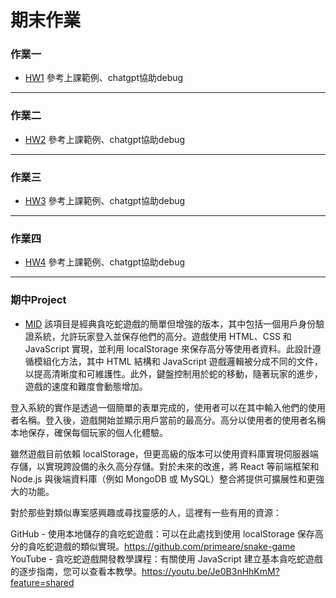 # 期末作業
### 作業一 
  * [HW1](https://github.com/Vanh3ll/_ws/blob/master/HW%20JS/oakMe.js)
  參考上課範例、chatgpt協助debug
---
### 作業二 
  * [HW2](https://github.com/Vanh3ll/_ws/tree/master/hw%20js%202)
  參考上課範例、chatgpt協助debug
---
### 作業三 
  * [HW3](https://github.com/Vanh3ll/_ws/tree/master/hw%20js%203.0)
  參考上課範例、chatgpt協助debug
  ---
### 作業四 
  * [HW4](https://github.com/Vanh3ll/_ws/tree/master/hw%20js%204)
  參考上課範例、chatgpt協助debug
  ---
### 期中Project 
  * [MID](https://vanh3ll.github.io/_ws/midterm%20game/)
 該項目是經典貪吃蛇遊戲的簡單但增強的版本，其中包括一個用戶身份驗證系統，允許玩家登入並保存他們的高分。遊戲使用 HTML、CSS 和 JavaScript 實現，並利用 localStorage 來保存高分等使用者資料。此設計遵循模組化方法，其中 HTML 結構和 JavaScript 遊戲邏輯被分成不同的文件，以提高清晰度和可維護性。此外，鍵盤控制用於蛇的移動，隨著玩家的進步，遊戲的速度和難度會動態增加。

登入系統的實作是透過一個簡單的表單完成的，使用者可以在其中輸入他們的使用者名稱。登入後，遊戲開始並顯示用戶當前的最高分。高分以使用者的使用者名稱本地保存，確保每個玩家的個人化體驗。

雖然遊戲目前依賴 localStorage，但更高級的版本可以使用資料庫實現伺服器端存儲，以實現跨設備的永久高分存儲。對於未來的改進，將 React 等前端框架和 Node.js 與後端資料庫（例如 MongoDB 或 MySQL）整合將提供可擴展性和更強大的功能。

對於那些對類似專案感興趣或尋找靈感的人，這裡有一些有用的資源：

GitHub - 使用本地儲存的貪吃蛇遊戲：可以在此處找到使用 localStorage 保存高分的貪吃蛇遊戲的類似實現。https://github.com/primeare/snake-game
YouTube - 貪吃蛇遊戲開發教學課程：有關使用 JavaScript 建立基本貪吃蛇遊戲的逐步指南，您可以查看本教學。https://youtu.be/Je0B3nHhKmM?feature=shared


